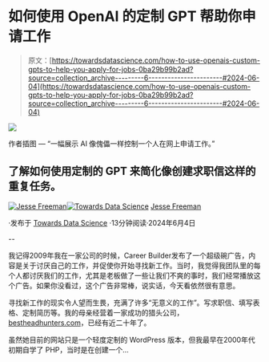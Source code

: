 # 如何使用 OpenAI 的定制 GPT 帮助你申请工作

> 原文：[https://towardsdatascience.com/how-to-use-openais-custom-gpts-to-help-you-apply-for-jobs-0ba29b99b2ad?source=collection_archive---------6-----------------------#2024-06-04](https://towardsdatascience.com/how-to-use-openais-custom-gpts-to-help-you-apply-for-jobs-0ba29b99b2ad?source=collection_archive---------6-----------------------#2024-06-04)

![](../Images/ef1fcd70f98625a0b33c770d4724e04f.png)

作者插图 — “一幅展示 AI 像傀儡一样控制一个人在网上申请工作。”

## 了解如何使用定制的 GPT 来简化像创建求职信这样的重复任务。

[](https://jessefreeman.com/?source=post_page---byline--0ba29b99b2ad--------------------------------)[![Jesse Freeman](../Images/70f1faf2fb8635aa8e2a4f7d34525b21.png)](https://jessefreeman.com/?source=post_page---byline--0ba29b99b2ad--------------------------------)[](https://towardsdatascience.com/?source=post_page---byline--0ba29b99b2ad--------------------------------)[![Towards Data Science](../Images/a6ff2676ffcc0c7aad8aaf1d79379785.png)](https://towardsdatascience.com/?source=post_page---byline--0ba29b99b2ad--------------------------------) [Jesse Freeman](https://jessefreeman.com/?source=post_page---byline--0ba29b99b2ad--------------------------------)

·发布于 [Towards Data Science](https://towardsdatascience.com/?source=post_page---byline--0ba29b99b2ad--------------------------------) ·13分钟阅读·2024年6月4日

--

我记得2009年我在一家公司的时候，Career Builder发布了一个超级碗广告，内容是关于讨厌自己的工作，并促使你开始寻找新工作。当时，我觉得我团队里的每个人都讨厌我们的工作，尤其是老板做了一些让我们不爽的事时，我们经常播放这个广告。如果你没看过，这个广告非常棒，说实话，今天看依然很有意思。

寻找新工作的现实令人望而生畏，充满了许多“无意义的工作”。写求职信、填写表格、定制简历等。我的母亲经营着一家成功的猎头公司，[bestheadhunters.com](https://bestheadhunters.com)，已经有近二十年了。

虽然她目前的网站只是一个轻度定制的 WordPress 版本，但我最早在2000年代初期自学了 PHP，当时是在创建一个…
